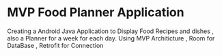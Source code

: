# MVP Food Planner Application
Creating a Android Java Application to Display Food Recipes and dishes , also a Planner for a week for each day.
Using MVP Architicture , Room for DataBase , Retrofit for Connection
